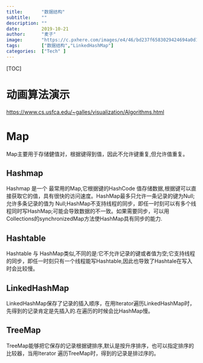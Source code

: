 ```yaml
---
title:       "数据结构"
subtitle:    ""
description: ""
date:        2019-10-21
author:      "麦子"
image:       "https://c.pxhere.com/images/e4/46/bd237f6583029424694a0d16589b-1435053.jpg!d"
tags:        ["数据结构","LinkedHashMap"]
categories:  ["Tech" ]
---
```


[TOC]

# 动画算法演示

https://www.cs.usfca.edu/~galles/visualization/Algorithms.html

# Map

Map主要用于存储健值对，根据键得到值，因此不允许键重复,但允许值重复。

## Hashmap

Hashmap 是一个 最常用的Map,它根据键的HashCode 值存储数据,根据键可以直接获取它的值，具有很快的访问速度。HashMap最多只允许一条记录的键为Null;允许多条记录的值为 Null;HashMap不支持线程的同步，即任一时刻可以有多个线程同时写HashMap;可能会导致数据的不一致。如果需要同步，可以用 Collections的synchronizedMap方法使HashMap具有同步的能力. 

## Hashtable

Hashtable 与 HashMap类似,不同的是:它不允许记录的键或者值为空;它支持线程的同步，即任一时刻只有一个线程能写Hashtable,因此也导致了Hashtale在写入时会比较慢。 

## LinkedHashMap

LinkedHashMap保存了记录的插入顺序，在用Iterator遍历LinkedHashMap时，先得到的记录肯定是先插入的.在遍历的时候会比HashMap慢。 

## TreeMap

TreeMap能够把它保存的记录根据键排序,默认是按升序排序，也可以指定排序的比较器，当用Iterator 遍历TreeMap时，得到的记录是排过序的。

